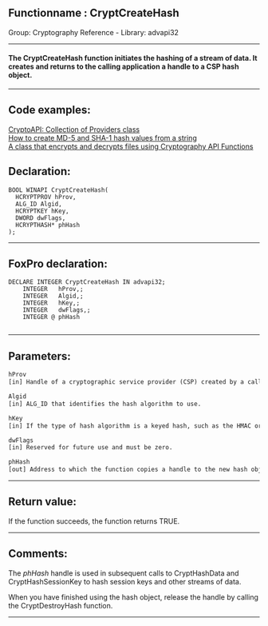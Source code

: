 <link rel="stylesheet" type="text/css" href="../../css/win32api.css">  
<link rel="stylesheet" href="https://cdnjs.cloudflare.com/ajax/libs/font-awesome/4.7.0/css/font-awesome.min.css">

## Functionname : CryptCreateHash
Group: Cryptography Reference - Library: advapi32    
***  


#### The CryptCreateHash function initiates the hashing of a stream of data. It creates and returns to the calling application a handle to a CSP hash object.
***  


## Code examples:
[CryptoAPI: Collection of Providers class](../../samples/sample_463.md)  
[How to create MD-5 and SHA-1 hash values from a string](../../samples/sample_483.md)  
[A class that encrypts and decrypts files using Cryptography API Functions](../../samples/sample_511.md)  

## Declaration:
```foxpro  
BOOL WINAPI CryptCreateHash(
  HCRYPTPROV hProv,
  ALG_ID Algid,
  HCRYPTKEY hKey,
  DWORD dwFlags,
  HCRYPTHASH* phHash
);  
```  
***  


## FoxPro declaration:
```foxpro  
DECLARE INTEGER CryptCreateHash IN advapi32;
	INTEGER   hProv,;
	INTEGER   Algid,;
	INTEGER   hKey,;
	INTEGER   dwFlags,;
	INTEGER @ phHash
  
```  
***  


## Parameters:
```txt  
hProv
[in] Handle of a cryptographic service provider (CSP) created by a call to CryptAcquireContext.

Algid
[in] ALG_ID that identifies the hash algorithm to use.

hKey
[in] If the type of hash algorithm is a keyed hash, such as the HMAC or MAC algorithm, the key for the hash is passed in this parameter. For nonkeyed algorithms, this parameter must be set to zero.

dwFlags
[in] Reserved for future use and must be zero.

phHash
[out] Address to which the function copies a handle to the new hash object.  
```  
***  


## Return value:
If the function succeeds, the function returns TRUE.  
***  


## Comments:
The <Em>phHash</Em> handle is used in subsequent calls to CryptHashData and CryptHashSessionKey to hash session keys and other streams of data.  
  
When you have finished using the hash object, release the handle by calling the CryptDestroyHash function.   
  
***  

